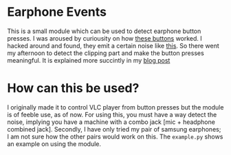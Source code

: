 Earphone Events
==============

This is a small module which can be used to detect earphone button presses. I was aroused by curiousity on how [these buttons](http://i01.i.aliimg.com/img/pb/410/506/487/487506410_866.jpg) worked. I hacked around and found, they emit a certain noise like [this](http://i.imgur.com/CqIwRiv.png). So there went my afternoon to detect the clipping part and make the button presses meaningful. It is explained more succintly in my [blog post](https://shubhamjain.co/2014/03/30/making-earphone-presses-useful-with-pyaudio-and-vlc-http-api/)

How can this be used?
====================

I originally made it to control VLC player from button presses but the module is of feeble use, as of now. For using this, you must have a way detect the noise, implying you have a machine with a combo jack [mic + headphone combined jack]. Secondly, I have only tried my pair of samsung earphones; I am not sure how the other pairs would work on this. The `example.py` shows an example on using the module. 


